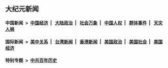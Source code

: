## 大纪元新闻

#### 中国新闻 &nbsp;>&nbsp; [中国经济](indexes/ncid283/README.md?05270845) &nbsp;| &nbsp; [大陆政治](indexes/ncid277/README.md?05270845) &nbsp;| &nbsp; [社会万象](indexes/ncid282/README.md?05270845) &nbsp;| &nbsp; [中国人权](indexes/ncid278/README.md?05270845) &nbsp;| &nbsp; [群体事件](indexes/ncid279/README.md?05270845) &nbsp;| &nbsp; [天灾人祸](indexes/ncid280/README.md?05270845)

#### 国际新闻 &nbsp;>&nbsp; [美中关系](indexes/nf1412576/README.md?05270845) &nbsp;| &nbsp; [台湾新闻](indexes/ncid1349361/README.md?05270845) &nbsp;| &nbsp; [香港新闻](indexes/ncid1349362/README.md?05270845) &nbsp;| &nbsp; [美国政治](indexes/ncid1078159/README.md?05270845) &nbsp;| &nbsp; [美国社会](indexes/ncid1078160/README.md?05270845) &nbsp;| &nbsp; [美国经济](indexes/ncid1078158/README.md?05270845)

#### 特别专题 &nbsp;>&nbsp; [中共百年历史](https://github.com/epoch-news/epoch-special/blob/master/README.md?05270845)  
